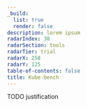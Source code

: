 ```yaml
---
_build:
  list: true
  render: false
description: lorem ipsum
radarIndex: 38
radarSection: tools
radarTier: trial
radarX: 258
radarY: 125
table-of-contents: false
title: Kube-bench
---
```


TODO justification

